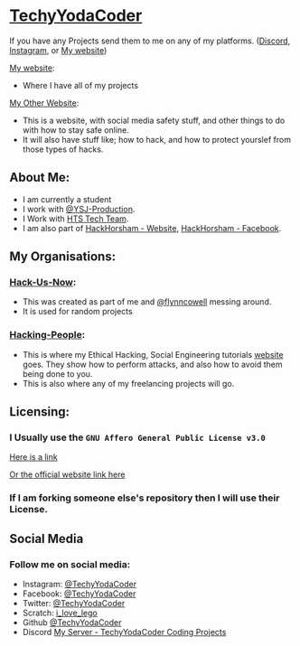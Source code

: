 # [TechyYodaCoder](https://compiled.social/TechyYodaCoder)

If you have any Projects send them to me on any of my platforms. ([Discord](https://discord.gg/Uk3h7JQ22f), [Instagram](https://www.instagram.com/TechyYodaCoder/), or [My website](https://TechyYodaCoder.github.io/contact))

[My website](https://TechyYodaCoder.github.io):
- Where I have all of my projects

[My Other Website](https://hacking-people.github.io):
- This is a website, with social media safety stuff, and other things to do with how to stay safe online.
- It will also have stuff like; how to hack, and how to protect yourslef from those types of hacks.

## About Me:
- I am currently a student
- I work with [@YSJ-Production](https://github.com/YSJ-Production).
- I Work with [HTS Tech Team](https://hts-tech-team.github.io).
- I am also part of [HackHorsham - Website](https://TechyYodaCoder.github.io/hackhorsham.github.io/), [HackHorsham - Facebook](https://www.facebook.com/hackhorsham/).

## My Organisations:
### [Hack-Us-Now](https://github.com/Hack-Us-Now):
- This was created as part of me and [@flynncowell](https://github.com/flynncowell) messing around.
- It is used for random projects

### [Hacking-People](https://github.com/Hacking-People):
- This is where my Ethical Hacking, Social Engineering tutorials [website](https://hacking-people.github.io) goes. They show how to perform attacks, and also how to avoid them being done to you.
- This is also where any of my freelancing projects will go.

## Licensing:
### I Usually use the ```GNU Affero General Public License v3.0```
[Here is a link](https://github.com/TechyYodaCoder/TechyYodaCoder/blob/main/LICENSE)

[Or the official website link here](https://www.gnu.org/licenses/quick-guide-gplv3.html)

### If I am forking someone else's repository then I will use their License.

## Social Media
### Follow me on social media:
- Instagram: [@TechyYodaCoder](https://www.instagram.com/TechyYodaCoder/)
- Facebook: [@TechyYodaCoder](https://www.facebook.com/TechyYodaCoder)
- Twitter: [@TechyYodaCoder](https://twitter.com/TechyYodaCoder)
- Scratch: [i_love_lego](https://scratch.mit.edu/users/i_love_lego/)
- Github [@TechyYodaCoder](https://github.com/TechyYodaCoder/)
- Discord [My Server - TechyYodaCoder Coding Projects](https://discord.gg/Uk3h7JQ22f)
